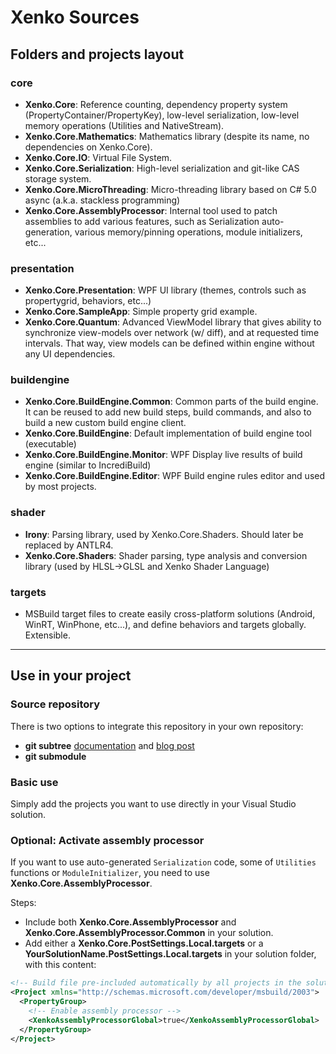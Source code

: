 Xenko Sources
=============

Folders and projects layout
---------------------------

### core ###

* __Xenko.Core__:
   Reference counting, dependency property system (PropertyContainer/PropertyKey), low-level serialization, low-level memory operations (Utilities and NativeStream).
* __Xenko.Core.Mathematics__:
   Mathematics library (despite its name, no dependencies on Xenko.Core).
* __Xenko.Core.IO__:
   Virtual File System.
* __Xenko.Core.Serialization__:
   High-level serialization and git-like CAS storage system.
* __Xenko.Core.MicroThreading__:
   Micro-threading library based on C# 5.0 async (a.k.a. stackless programming)
* __Xenko.Core.AssemblyProcessor__:
   Internal tool used to patch assemblies to add various features, such as Serialization auto-generation, various memory/pinning operations, module initializers, etc...

### presentation ###

* __Xenko.Core.Presentation__: WPF UI library (themes, controls such as propertygrid, behaviors, etc...)
* __Xenko.Core.SampleApp__: Simple property grid example.
* __Xenko.Core.Quantum__: Advanced ViewModel library that gives ability to synchronize view-models over network (w/ diff), and at requested time intervals. That way, view models can be defined within engine without any UI dependencies.

### buildengine ###

* __Xenko.Core.BuildEngine.Common__:
   Common parts of the build engine. It can be reused to add new build steps, build commands, and also to build a new custom build engine client.
* __Xenko.Core.BuildEngine__: Default implementation of build engine tool (executable)
* __Xenko.Core.BuildEngine.Monitor__: WPF Display live results of build engine (similar to IncrediBuild)
* __Xenko.Core.BuildEngine.Editor__: WPF Build engine rules editor
and used by most projects.

### shader ###

* __Irony__: Parsing library, used by Xenko.Core.Shaders. Should later be replaced by ANTLR4.
* __Xenko.Core.Shaders__: Shader parsing, type analysis and conversion library (used by HLSL->GLSL and Xenko Shader Language)

### targets ###

* MSBuild target files to create easily cross-platform solutions (Android, WinRT, WinPhone, etc...), and define behaviors and targets globally. Extensible.

----------

Use in your project
-------------------

### Source repository ###

There is two options to integrate this repository in your own repository:

* __git subtree__ [documentation](https://github.com/git/git/blob/master/contrib/subtree/git-subtree.txt) and [blog post](http://psionides.eu/2010/02/04/sharing-code-between-projects-with-git-subtree/)
* __git submodule__

### Basic use ###

Simply add the projects you want to use directly in your Visual Studio solution.

### Optional: Activate assembly processor ###

If you want to use auto-generated `Serialization` code, some of `Utilities` functions or `ModuleInitializer`, you need to use __Xenko.Core.AssemblyProcessor__.

Steps:

* Include both __Xenko.Core.AssemblyProcessor__ and __Xenko.Core.AssemblyProcessor.Common__ in your solution.
* Add either a __Xenko.Core.PostSettings.Local.targets__ or a __YourSolutionName.PostSettings.Local.targets__ in your solution folder, with this content:

```xml
<!-- Build file pre-included automatically by all projects in the solution -->
<Project xmlns="http://schemas.microsoft.com/developer/msbuild/2003">
  <PropertyGroup>
    <!-- Enable assembly processor -->
    <XenkoAssemblyProcessorGlobal>true</XenkoAssemblyProcessorGlobal>
  </PropertyGroup>
</Project>
```
